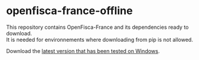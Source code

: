 # openfisca-france-offline

This repository contains OpenFisca-France and its dependencies ready to download.  
It is needed for environnements where downloading from pip is not allowed.

Download the [latest version that has been tested on Windows](https://github.com/openfisca/openfisca-france-offline/archive/18.9.0.zip).
